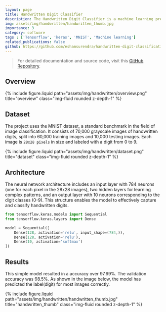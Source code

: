 ```yaml
---
layout: page
title: Handwritten Digit Classifier
description: The Handwritten Digit Classifier is a machine learning project that utilizes TensorFlow to classify handwritten digit images from the MNIST dataset. This project demonstrates the complete workflow of image classification, from data preprocessing to model evaluation and visualization.
img: assets/img/handwritten/handwritten_thumb.jpg
importance: 3
category: software
tags : ['Tensorflow', 'keras', 'MNIST', 'Machine learning']
related_publications: false
github: https://github.com/eshansurendra/handwritten-digit-classification
---
```


> For detailed documentation and source code, visit this [GitHub Repository](https://github.com/eshansurendra/handwritten-digit-classification).

## Overview

<div class="row">
    <div class="col-sm mt-3 mt-md-0">
        {% include figure.liquid path="assets/img/handwritten/overview.png" title="overview" class="img-fluid rounded z-depth-1" %}
    </div>
</div>

## Dataset

The project uses the MNIST dataset, a standard benchmark in the field of image classification. It consists of 70,000 grayscale images of handwritten digits, split into 60,000 training images and 10,000 testing images. Each image is `28x28 pixels` in size and labeled with a digit from 0 to 9.

<div class="row">
    <div class="col-sm mt-3 mt-md-0">
        {% include figure.liquid path="assets/img/handwritten/dataset.png" title="dataset" class="img-fluid rounded z-depth-1" %}
    </div>
</div>

## Architecture

The neural network architecture includes an input layer with 784 neurons (one for each pixel in the 28x28 images), two hidden layers for learning complex patterns, and an output layer with 10 neurons corresponding to the digit classes (0-9). This structure enables the model to effectively capture and classify handwritten digits.

```python
from tensorflow.keras.models import Sequential
from tensorflow.keras.layers import Dense

model = Sequential([
    Dense(128, activation='relu', input_shape=(784,)),
    Dense(128, activation='relu'),
    Dense(10, activation='softmax')
])
```
## Results

This simple model resulted in a accuracy over 97.69%. The validation accuracy was 98.5%. As shown in the image below, the model has predicted the label(digit) for most images correctly.

<div class="row">
    <div class="col-sm mt-3 mt-md-0">
        {% include figure.liquid path="assets/img/handwritten/handwritten_thumb.jpg" title="handwritten_thumb" class="img-fluid rounded z-depth-1" %}
    </div>
</div>



